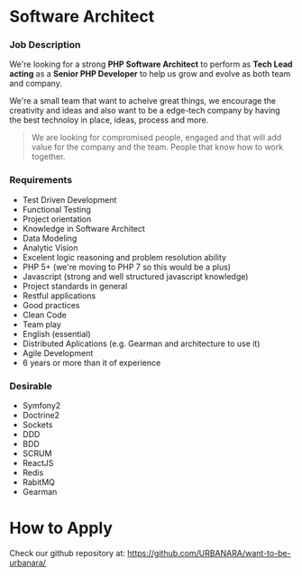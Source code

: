 # Software Architect

### Job Description

We're looking for a strong **PHP Software Architect** to perform as **Tech Lead acting** as a **Senior PHP Developer** to help us grow and evolve as both team and company.

We're a small team that want to acheive great things, we encourage the creativity and ideas and also want to be a edge-tech company by having the best technoloy in place, ideas, process and more.

> We are looking for compromised people, engaged and that will add value for the company and the team. People that know how to work together.


### Requirements

- Test Driven Development
- Functional Testing
- Project orientation 
- Knowledge in Software Architect
- Data Modeling
- Analytic Vision
- Excelent logic reasoning and problem resolution ability
- PHP 5+ (we're moving to PHP 7 so this would be a plus)
- Javascript (strong and well structured javascript knowledge)
- Project standards in general
- Restful applications
- Good practices
- Clean Code
- Team play
- English (essential)
- Distributed Aplications (e.g. Gearman and architecture to use it)
- Agile Development
- 6 years or more than it of experience


### Desirable

- Symfony2
- Doctrine2
- Sockets
- DDD
- BDD
- SCRUM
- ReactJS
- Redis
- RabitMQ
- Gearman

# How to Apply

Check our github repository at: https://github.com/URBANARA/want-to-be-urbanara/
